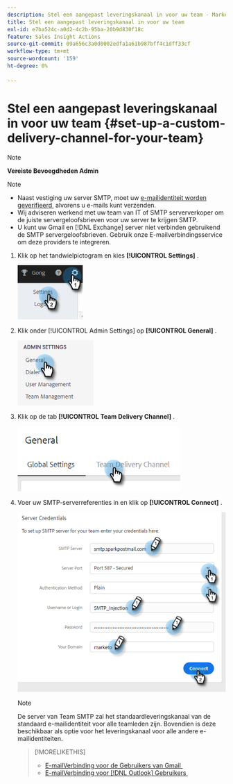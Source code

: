```yaml
---
description: Stel een aangepast leveringskanaal in voor uw team - Marketo Docs - Productdocumentatie
title: Stel een aangepast leveringskanaal in voor uw team
exl-id: e7ba524c-a0d2-4c2b-95ba-20b9d830f18c
feature: Sales Insight Actions
source-git-commit: 09a656c3a0d0002edfa1a61b987bff4c1dff33cf
workflow-type: tm+mt
source-wordcount: '159'
ht-degree: 0%

---
```


# Stel een aangepast leveringskanaal in voor uw team {#set-up-a-custom-delivery-channel-for-your-team}

>[!NOTE]
>
>**Vereiste Bevoegdheden Admin**

>[!NOTE]
>
>* Naast vestiging uw server SMTP, moet uw [&#x200B; e-mailidentiteit worden geverifieerd &#x200B;](/help/marketo/product-docs/marketo-sales-insight/actions/getting-started/email-settings/verify-your-email.md) alvorens u e-mails kunt verzenden.
>* Wij adviseren werkend met uw team van IT of SMTP serververkoper om de juiste servergeloofsbrieven voor uw server te krijgen SMTP.
>* U kunt uw Gmail en [!DNL Exchange] server niet verbinden gebruikend de SMTP servergeloofsbrieven. Gebruik onze E-mailverbindingsservice om deze providers te integreren.

1. Klik op het tandwielpictogram en kies **[!UICONTROL Settings]** .

   ![](assets/set-up-a-custom-delivery-channel-for-your-team-1.png)

1. Klik onder [!UICONTROL Admin Settings] op **[!UICONTROL General]** .

   ![](assets/set-up-a-custom-delivery-channel-for-your-team-2.png)

1. Klik op de tab **[!UICONTROL Team Delivery Channel]** .

   ![](assets/set-up-a-custom-delivery-channel-for-your-team-3.png)

1. Voer uw SMTP-serverreferenties in en klik op **[!UICONTROL Connect]** .

   ![](assets/set-up-a-custom-delivery-channel-for-your-team-4.png)

   >[!NOTE]
   >
   >De server van Team SMTP zal het standaardleveringskanaal van de standaard e-mailidentiteit voor alle teamleden zijn. Bovendien is deze beschikbaar als optie voor het leveringskanaal voor alle andere e-mailidentiteiten.

   >[!MORELIKETHIS]
   >
   >* [&#x200B; E-mailVerbinding voor de Gebruikers van Gmail &#x200B;](/help/marketo/product-docs/marketo-sales-connect/email-plugins/gmail/email-connection-for-gmail-users.md)
   >* [&#x200B; E-mailVerbinding voor  [!DNL Outlook]  Gebruikers &#x200B;](/help/marketo/product-docs/marketo-sales-connect/email-plugins/msc-for-outlook/email-connection-for-outlook-users.md)
